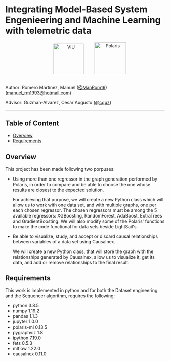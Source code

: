 # Integrating Model-Based System Engenieering and Machine Learning with telemetric data

<div align=center>
  <a href="https://www.universidadviu.com/es/"><img src="https://user-images.githubusercontent.com/15159632/155946766-9bf49086-a07f-473c-a703-65c1cc739c9c.png" alt="VIU" title="VIU" hspace="30" height="96px" /></a>
<a href="https://polarisml.space/"><img src="https://user-images.githubusercontent.com/15159632/160088399-417c7b0d-d09c-42cd-869f-94be6f7cb019.png" alt="Polaris" title="Polaris" height="100px" /></a>
</div>

<br/>

Author: Romero Martínez, Manuel ([@ManRom19](https://github.com/ManRom19)) (manuel_rm1993@hotmail.com)

Advisor: Guzman-Alvarez, Cesar Augusto ([@cguz](https://github.com/cguz)) 

---

## Table of Content

- [Overview](#overview)
- [Requirements](#requirements)
  
## Overview

This project has been made following two porpuses:

- Using more than one regressor in the graph generation performed by Polaris, in order to compare and be able to choose the one whose results are closest to the expected solution.

	For achieving that purpose, we will create a new Python class which will allow us to work with one data set, and with multiple graphs, one per
	each chosen regressor. The chosen regressors must be among the 5 available regressors: XGBoosting, RandomForest, AdaBoost, ExtraTrees and GradientBoosting.
	We will also modify some of the Polaris' functions to make the code functional for data sets beside LightSail's. 

- Be able to visualize, study, and accept or discard causal relationships between variables of a data set using Causalnex.
  
	We will create a new Python class, that will store the graph with the relationships generated by Causalnex, allow us to visualize it, get its data, and add or remove relationships to the final result. 




## Requirements

This work is implemented in python and for both the Dataset engineering and the Sequencer algorithm, requires the following:

- python 3.8.5
- numpy 1.19.2
- pandas 1.1.3
- jupyter 1.0.0
- polaris-ml 0.13.5
- pygraphviz 1.8
- ipython 7.19.0
- fets 0.5.3
- mlflow 1.22.0
- causalnex 0.11.0

